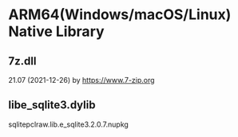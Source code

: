 # ARM64(Windows/macOS/Linux) Native Library

## 7z.dll
21.07 (2021-12-26) by https://www.7-zip.org

## libe_sqlite3.dylib
sqlitepclraw.lib.e_sqlite3.2.0.7.nupkg